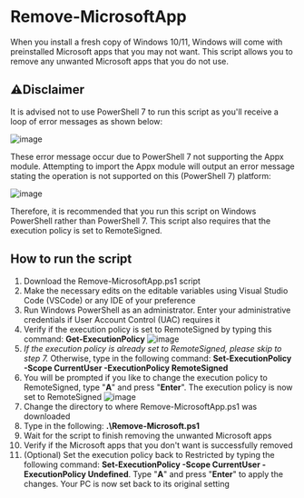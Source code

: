 # Remove-MicrosoftApp
When you install a fresh copy of Windows 10/11, Windows will come with preinstalled Microsoft apps that you may not want. This script allows you to remove any unwanted Microsoft apps that you do not use.

## ⚠️Disclaimer
It is advised not to use PowerShell 7 to run this script as you'll receive a loop of error messages as shown below:

![image](https://github.com/Dayda1us/Remove-MicrosoftApp/assets/145280599/294fce56-023b-4771-ba98-fe86c4275d6d)

These error message occur due to PowerShell 7 not supporting the Appx module. Attempting to import the Appx module will output an error message stating the operation is not supported on this (PowerShell 7) platform:

![image](https://github.com/Dayda1us/Remove-MicrosoftApp/assets/145280599/bc297c68-bb27-4cde-b243-67ffac98929d)

Therefore, it is recommended that you run this script on Windows PowerShell rather than PowerShell 7. This script also requires that the execution policy is set to RemoteSigned.

## How to run the script
1. Download the Remove-MicrosoftApp.ps1 script
2. Make the necessary edits on the editable variables using Visual Studio Code (VSCode) or any IDE of your preference
3. Run Windows PowerShell as an administrator. Enter your administrative credentials if User Account Control (UAC) requires it
4. Verify if the execution policy is set to RemoteSigned by typing this command: **Get-ExecutionPolicy**
![image](https://github.com/Dayda1us/Remove-MicrosoftApp/assets/145280599/248633c0-cb3c-4230-b8ac-e17c52c32ca7)
5. *If the execution policy is already set to RemoteSigned, please skip to step 7.* Otherwise, type in the following command: **Set-ExecutionPolicy -Scope CurrentUser -ExecutionPolicy RemoteSigned**
6. You will be prompted if you like to change the execution policy to RemoteSigned, type "**A**" and press "**Enter**". The execution policy is now set to RemoteSigned
![image](https://github.com/Dayda1us/Remove-MicrosoftApp/assets/145280599/7564adc0-fadd-4686-a03b-72adbad75ebe)
7. Change the directory to where Remove-MicrosoftApp.ps1 was downloaded
8. Type in the following: **.\Remove-Microsoft.ps1**
9. Wait for the script to finish removing the unwanted Microsoft apps
10. Verify if the Microsoft apps that you don't want is successfully removed
11. (Optional) Set the execution policy back to Restricted by typing the following command: **Set-ExecutionPolicy -Scope CurrentUser -ExecutionPolicy Undefined**. Type "**A**" and press "**Enter**" to apply the changes. Your PC is now set back to its original setting
